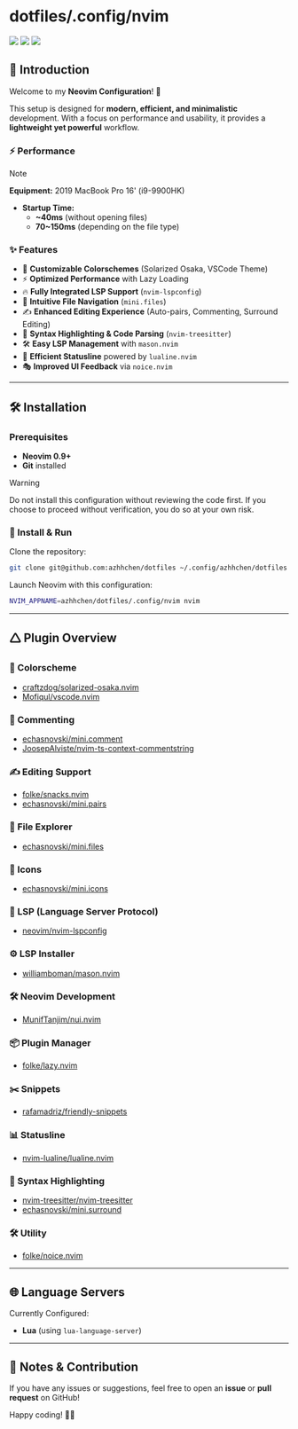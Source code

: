 # dotfiles/.config/nvim

<a href="https://dotfyle.com/azhhchen/dotfiles-config-nvim"><img src="https://dotfyle.com/azhhchen/dotfiles-config-nvim/badges/plugins?style=flat" /></a>
<a href="https://dotfyle.com/azhhchen/dotfiles-config-nvim"><img src="https://dotfyle.com/azhhchen/dotfiles-config-nvim/badges/leaderkey?style=flat" /></a>
<a href="https://dotfyle.com/azhhchen/dotfiles-config-nvim"><img src="https://dotfyle.com/azhhchen/dotfiles-config-nvim/badges/plugin-manager?style=flat" /></a>

## 🌟 Introduction

Welcome to my **Neovim Configuration**! 🚀  

This setup is designed for **modern, efficient, and minimalistic** development. With a focus on performance and usability, it provides a **lightweight yet powerful** workflow.  

### ⚡ Performance
> [!NOTE]
> **Equipment:** 2019 MacBook Pro 16' (i9-9900HK)
- **Startup Time:**  
  - **~40ms** (without opening files)  
  - **70~150ms** (depending on the file type)  

### ✨ Features
- 🎨 **Customizable Colorschemes** (Solarized Osaka, VSCode Theme)  
- ⚡ **Optimized Performance** with Lazy Loading  
- 🔥 **Fully Integrated LSP Support** (`nvim-lspconfig`)  
- 📂 **Intuitive File Navigation** (`mini.files`)  
- ✍ **Enhanced Editing Experience** (Auto-pairs, Commenting, Surround Editing)  
- 💜 **Syntax Highlighting & Code Parsing** (`nvim-treesitter`)  
- 🛠 **Easy LSP Management** with `mason.nvim`  
- 🤝 **Efficient Statusline** powered by `lualine.nvim`  
- 🎭 **Improved UI Feedback** via `noice.nvim`  

---

## 🛠 Installation

### **Prerequisites**
- **Neovim 0.9+**  
- **Git** installed  

> [!WARNING]
> Do not install this configuration without reviewing the code first. If you choose to proceed without verification, you do so at your own risk.

### 💽 Install & Run  
Clone the repository:  
```sh
git clone git@github.com:azhhchen/dotfiles ~/.config/azhhchen/dotfiles
```

Launch Neovim with this configuration:  
```sh
NVIM_APPNAME=azhhchen/dotfiles/.config/nvim nvim
```

---

## 🛆 Plugin Overview

### 🎨 Colorscheme
- [craftzdog/solarized-osaka.nvim](https://dotfyle.com/plugins/craftzdog/solarized-osaka.nvim)  
- [Mofiqul/vscode.nvim](https://dotfyle.com/plugins/Mofiqul/vscode.nvim)  

### 💬 Commenting
- [echasnovski/mini.comment](https://dotfyle.com/plugins/echasnovski/mini.comment)  
- [JoosepAlviste/nvim-ts-context-commentstring](https://dotfyle.com/plugins/JoosepAlviste/nvim-ts-context-commentstring)  

### ✍ Editing Support
- [folke/snacks.nvim](https://dotfyle.com/plugins/folke/snacks.nvim)  
- [echasnovski/mini.pairs](https://dotfyle.com/plugins/echasnovski/mini.pairs)  

### 📂 File Explorer
- [echasnovski/mini.files](https://dotfyle.com/plugins/echasnovski/mini.files)  

### 🔣 Icons
- [echasnovski/mini.icons](https://dotfyle.com/plugins/echasnovski/mini.icons)  

### 🚀 LSP (Language Server Protocol)
- [neovim/nvim-lspconfig](https://dotfyle.com/plugins/neovim/nvim-lspconfig)  

### ⚙️ LSP Installer
- [williamboman/mason.nvim](https://dotfyle.com/plugins/williamboman/mason.nvim)  

### 🛠 Neovim Development
- [MunifTanjim/nui.nvim](https://dotfyle.com/plugins/MunifTanjim/nui.nvim)  

### 📦 Plugin Manager
- [folke/lazy.nvim](https://dotfyle.com/plugins/folke/lazy.nvim)  

### ✂️ Snippets
- [rafamadriz/friendly-snippets](https://dotfyle.com/plugins/rafamadriz/friendly-snippets)  

### 📊 Statusline
- [nvim-lualine/lualine.nvim](https://dotfyle.com/plugins/nvim-lualine/lualine.nvim)  

### 💜 Syntax Highlighting
- [nvim-treesitter/nvim-treesitter](https://dotfyle.com/plugins/nvim-treesitter/nvim-treesitter)  
- [echasnovski/mini.surround](https://dotfyle.com/plugins/echasnovski/mini.surround)  

### 🛠 Utility
- [folke/noice.nvim](https://dotfyle.com/plugins/folke/noice.nvim)  

---

## 🌐 Language Servers

Currently Configured:
- **Lua** (using `lua-language-server`)  

---

## 📝 Notes & Contribution

If you have any issues or suggestions, feel free to open an **issue** or **pull request** on GitHub!  

Happy coding! 🚀✨  
